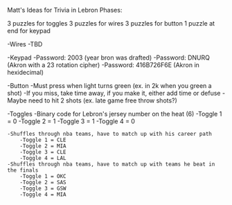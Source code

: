 Matt's Ideas for Trivia in Lebron Phases:

3 puzzles for toggles
3 puzzles for wires
3 puzzles for button
1 puzzle at end for keypad 

-Wires
    -TBD

-Keypad
    -Password: 2003 (year bron was drafted)
    -Password: DNURQ (Akron with a 23 rotation cipher)
    -Password: 416B726F6E (Akron in hexidecimal) 

-Button
    -Must press when light turns green (ex. in 2k when you green a shot)
        -If you miss, take time away, if you make it, either add time or defuse
            -Maybe need to hit 2 shots (ex. late game free throw shots?)

-Toggles
    -Binary code for Lebron's jersey number on the heat (6)
        -Toggle 1 = 0
        -Toggle 2 = 1
        -Toggle 3 = 1
        -Toggle 4 = 0

    -Shuffles through nba teams, have to match up with his career path
        -Toggle 1 = CLE
        -Toggle 2 = MIA
        -Toggle 3 = CLE
        -Toggle 4 = LAL
    -Shuffles through nba teams, have to match up with teams he beat in the finals
        -Toggle 1 = OKC
        -Toggle 2 = SAS
        -Toggle 3 = GSW
        -Toggle 4 = MIA
    
